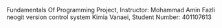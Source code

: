 Fundamentals Of Programming Project, Instructor: Mohammad Amin Fazli
neogit version control system
Kimia Vanaei, Student Number: 401107613
